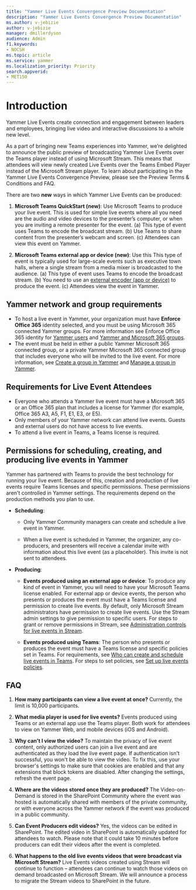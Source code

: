 ```yaml
---
title: "Yammer Live Events Convergence Preview Documentation"
description: "Yammer Live Events Convergence Preview Documentation"
ms.author: v-jebizie
author: v-jebizie
manager: dmillerdyson
audience: Admin
f1.keywords:
- NOCSH
ms.topic: article
ms.service: yammer
ms.localization_priority: Priority
search.appverid:
- MET150
---
```


# Introduction 
Yammer Live Events create connection and engagement between leaders and employees, bringing live video and interactive discussions to a whole new level.

As a part of bringing new Teams experiences into Yammer, we’re delighted to announce the public preview of broadcasting Yammer Live Events over the Teams player instead of using Microsoft Stream. This means that attendees will view newly created Live Events over the Teams Embed Player instead of the Microsoft Stream player. To learn about participating in the Yammer Live Events Convergence Preview, please see the Preview Terms & Conditions and FAQ.

There are two **new** ways in which Yammer Live Events can be produced: 
1.	**Microsoft Teams QuickStart (new)**: Use Microsoft Teams to produce your live event. This is used for simple live events where all you need are the audio and video devices to the presenter’s computer, or when you are inviting a remote presenter for the event.
(a) This type of event uses Teams to encode the broadcast stream.
(b)	Use Teams to share content from the presenter’s webcam and screen.
(c)	Attendees can view this event on Yammer.

2.	**Microsoft Teams external app or device (new)**: Use this This type of event is typically used for large-scale events such as executive town halls, where a single stream from a media mixer is broadcasted to the audience.
(a)	This type of event uses Teams to encode the broadcast stream.
(b)	You need to use an [external encoder (app or device)](/stream/live-encoder-setup.md) to produce the event.
(c) Attendees view the event in Yammer.

## Yammer network and group requirements
* To host a live event in Yammer, your organization must have **Enforce Office 365** identity selected, and you must be using Microsoft 365 connected Yammer groups. For more information see Enforce Office 365 identity for [Yammer users](/yammer/configure-your-yammer-network/enforce-office-365-identity) and [Yammer and Microsoft 365 groups](/yammer/manage-yammer-groups/yammer-and-office-365-groups).
* The event must be held in either a public Yammer Microsoft 365 connected group, or a private Yammer Microsoft 365 connected group that includes everyone who will be invited to the live event. For more information, see [Create a group in Yammer](article/create-a-group-in-yammer-b407af4f-9a58-4b12-b43e-afbb1b07c889) and [Manage a group in Yammer](article/manage-a-group-in-yammer-6e05c6d6-5548-4c88-89cd-e6757a514ef2).

## Requirements for Live Event Attendees
*	Everyone who attends a Yammer live event must have a Microsoft 365 or an Office 365 plan that includes a license for Yammer (for example, Office 365 A3, A5, F1, E1, E3, or E5).
*	Only members of your Yammer network can attend live events. Guests and external users do not have access to live events.
*	To attend a live event in Teams, a Teams license is required.
 
## Permissions for scheduling, creating, and producing live events in Yammer
Yammer has partnered with Teams to provide the best technology for running your live event. Because of this, creation and production of live events require Teams licenses and specific permissions. These permissions aren't controlled in Yammer settings. The requirements depend on the production methods you plan to use.

*	**Scheduling**:
    *	Only Yammer Community managers can create and schedule a live event in Yammer.
    
    *	When a live event is scheduled in Yammer, the organizer, any co-producers, and presenters will receive a calendar invite with information about this live event (as a placeholder). This invite is not sent to attendees.

*	**Producing**:
    *	**Events produced using an external app or device**: To produce any kind of event in Yammer, you will need to have your Microsoft Teams license enabled. For external app or device events, the person who presents or produces the event must have a Teams license and permission to create live events. By default, only Microsoft Stream administrators have permission to create live events. Use the Stream admin settings to give permission to specific users. For steps to grant or remove permissions in Stream, see [Administration controls for live events in Stream](/stream/live-event-administration.md).

    * **Events produced using Teams**: The person who presents or produces the event must have a Teams license and specific policies set in Teams. For requirements, see [Who can create and schedule live events in Teams](/microsoftteams/teams-live-events/plan-for-teams-live-events#who-can-create-and-schedule-live-events.md). For steps to set policies, see [Set up live events policies](/microsoftteams/teams-live-events/set-up-for-teams-live-events#step-3-set-up-live-events-policies.md).

## FAQ
1.	**How many participants can view a live event at once?** 
Currently, the limit is 10,000 participants. 

2.	**What media player is used for live events?** 
Events produced using Teams or an external app use the Teams player. Both work for attendees to view on Yammer Web, and mobile devices (iOS and Android).

3.	**Why can't I view the video?**
To maintain the privacy of live event content, only authorized users can join a live event and are authenticated as they load the live event page. If authentication isn't successful, you won't be able to view the video. To fix this, use your browser's settings to make sure that cookies are enabled and that any extensions that block tokens are disabled. After changing the settings, refresh the event page.

4.	**Where are the videos stored once they are produced?**
The Video-on-Demand is stored in the SharePoint Community where the event was hosted is automatically shared with members of the private community, or with everyone across the Yammer network if the event was produced in a public community.

5.	**Can Event Producers edit videos?**
Yes, the videos can be edited in SharePoint. The edited video in SharePoint is automatically 	updated for attendees to watch. Please note that it could take 10 minutes before producers can 	edit their videos after the event is completed. 

6.	**What happens to the old live events videos that were broadcast via Microsoft Stream?**
Live Events videos created using Stream will continue to function – attendees can continue to watch those videos on demand broadcasted on Microsoft Stream. We will announce a process to migrate the Stream videos to SharePoint in the future.



